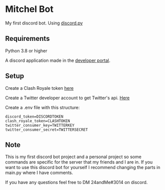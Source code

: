 # Mitchel Bot

My first discord bot. Using [discord.py](https://github.com/Rapptz/discord.py)

## Requirements
Python 3.8 or higher

A discord application made in the [developer portal](https://discord.com/developers/applications).

## Setup

Create a Clash Royale token [here](https://developer.clashroyale.com/#/)

Create a Twitter developer account to get Twitter's api. [Here](https://developer.twitter.com/apps)

Create a .env file with this structure:
```env
discord_token=DISCORDTOKEN
clash_royale_token=CLASHTOKEN
twitter_consumer_key=TWITTERKEY
twitter_consumer_secret=TWITTERSECRET
```

## Note
This is my first discord bot project and a personal project so some commands
are specific for the server that my friends and I are in. If you want to use this discord bot
for yourself I recommend changing the parts in main.py where I have comments.

If you have any questions feel free to DM 24andMe#3014 on discord.